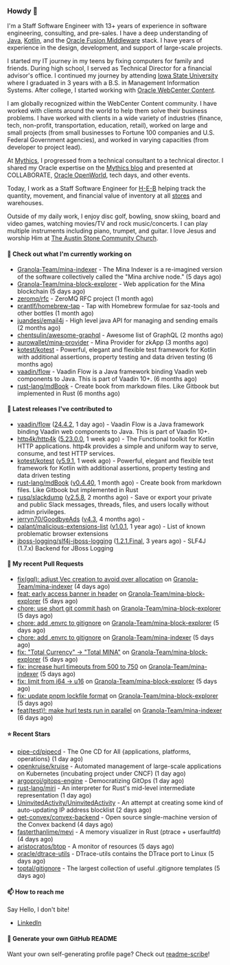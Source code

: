 ### Howdy 👋

I'm a Staff Software Engineer with 13+ years of experience in software engineering, consulting, and pre-sales. I have a deep understanding of [Java](https://www.oracle.com/java/), [Kotlin](https://kotlinlang.org/), and the [Oracle Fusion Middleware](https://www.oracle.com/middleware/) stack. I have years of experience in the design, development, and support of large-scale projects.

I started my IT journey in my teens by fixing computers for family and friends. During high school, I served as Technical Director for a financial advisor's office. I continued my journey by attending [Iowa State University](https://www.iastate.edu/) where I graduated in 3 years with a B.S. in Management Information Systems. After college, I started working with [Oracle WebCenter Content](https://docs.oracle.com/en/middleware/webcenter/content/12.2.1.4/).

I am globally recognized within the WebCenter Content community. I have worked with clients around the world to help them solve their business problems. I have worked with clients in a wide variety of industries (finance, tech, non-profit, transportation, education, retail), worked on large and small projects (from small businesses to Fortune 100 companies and U.S. Federal Government agencies), and worked in varying capacities (from developer to project lead).

At [Mythics](https://www.mythics.com/), I progressed from a technical consultant to a technical director. I shared my Oracle expertise on the [Mythics blog](https://mythics.com/blog/) and presented at COLLABORATE, [Oracle OpenWorld](https://www.oracle.com/cloudworld/), tech days, and other events.

Today, I work as a Staff Software Engineer for [H-E-B](https://digital.heb.com/) helping track the quantity, movement, and financial value of inventory at all [stores](https://heb.com/store-locations) and warehouses.

Outside of my daily work, I enjoy disc golf, bowling, snow skiing, board and video games, watching movies/TV and rock music/concerts. I can play multiple instruments including piano, trumpet, and guitar. I love Jesus and worship Him at [The Austin Stone Community Church](https://austinstone.org/).

#### 👷 Check out what I'm currently working on

- [Granola-Team/mina-indexer](https://github.com/Granola-Team/mina-indexer) - The Mina Indexer is a re-imagined version of the software collectively called the &#34;Mina archive node.&#34; (5 days ago)
- [Granola-Team/mina-block-explorer](https://github.com/Granola-Team/mina-block-explorer) - Web application for the Mina blockchain (5 days ago)
- [zeromq/rfc](https://github.com/zeromq/rfc) - ZeroMQ RFC project (1 month ago)
- [prantlf/homebrew-tap](https://github.com/prantlf/homebrew-tap) - Tap with Homebrew formulae for saz-tools and other bottles (1 month ago)
- [juandesi/email4j](https://github.com/juandesi/email4j) - High level java API for managing and sending emails (2 months ago)
- [chentsulin/awesome-graphql](https://github.com/chentsulin/awesome-graphql) - Awesome list of GraphQL (2 months ago)
- [aurowallet/mina-provider](https://github.com/aurowallet/mina-provider) - Mina Provider for zkApp (3 months ago)
- [kotest/kotest](https://github.com/kotest/kotest) - Powerful, elegant and flexible test framework for Kotlin with additional assertions, property testing and data driven testing (6 months ago)
- [vaadin/flow](https://github.com/vaadin/flow) - Vaadin Flow is a Java framework binding Vaadin web components to Java. This is part of Vaadin 10&#43;. (6 months ago)
- [rust-lang/mdBook](https://github.com/rust-lang/mdBook) - Create book from markdown files. Like Gitbook but implemented in Rust (6 months ago)

#### 🔭 Latest releases I've contributed to

- [vaadin/flow](https://github.com/vaadin/flow) ([24.4.2](https://github.com/vaadin/flow/releases/tag/24.4.2), 1 day ago) - Vaadin Flow is a Java framework binding Vaadin web components to Java. This is part of Vaadin 10&#43;.
- [http4k/http4k](https://github.com/http4k/http4k) ([5.23.0.0](https://github.com/http4k/http4k/releases/tag/5.23.0.0), 1 week ago) - The Functional toolkit for Kotlin HTTP applications. http4k provides a simple and uniform way to serve, consume, and test HTTP services.
- [kotest/kotest](https://github.com/kotest/kotest) ([v5.9.1](https://github.com/kotest/kotest/releases/tag/v5.9.1), 1 week ago) - Powerful, elegant and flexible test framework for Kotlin with additional assertions, property testing and data driven testing
- [rust-lang/mdBook](https://github.com/rust-lang/mdBook) ([v0.4.40](https://github.com/rust-lang/mdBook/releases/tag/v0.4.40), 1 month ago) - Create book from markdown files. Like Gitbook but implemented in Rust
- [rusq/slackdump](https://github.com/rusq/slackdump) ([v2.5.8](https://github.com/rusq/slackdump/releases/tag/v2.5.8), 2 months ago) - Save or export your private and public Slack messages, threads, files, and users locally without admin privileges.
- [jerryn70/GoodbyeAds](https://github.com/jerryn70/GoodbyeAds) ([v4.3](https://github.com/jerryn70/GoodbyeAds/releases/tag/v4.3), 4 months ago) - 
- [palant/malicious-extensions-list](https://github.com/palant/malicious-extensions-list) ([v1.0.1](https://github.com/palant/malicious-extensions-list/releases/tag/v1.0.1), 1 year ago) - List of known problematic browser extensions
- [jboss-logging/slf4j-jboss-logging](https://github.com/jboss-logging/slf4j-jboss-logging) ([1.2.1.Final](https://github.com/jboss-logging/slf4j-jboss-logging/releases/tag/1.2.1.Final), 3 years ago) - SLF4J (1.7.x) Backend for JBoss Logging

#### 🔨 My recent Pull Requests

- [fix(gql): adjust Vec creation to avoid over allocation](https://github.com/Granola-Team/mina-indexer/pull/1156) on [Granola-Team/mina-indexer](https://github.com/Granola-Team/mina-indexer) (4 days ago)
- [feat: early access banner in header](https://github.com/Granola-Team/mina-block-explorer/pull/843) on [Granola-Team/mina-block-explorer](https://github.com/Granola-Team/mina-block-explorer) (5 days ago)
- [chore: use short git commit hash](https://github.com/Granola-Team/mina-block-explorer/pull/842) on [Granola-Team/mina-block-explorer](https://github.com/Granola-Team/mina-block-explorer) (5 days ago)
- [chore: add .envrc to gitignore](https://github.com/Granola-Team/mina-block-explorer/pull/841) on [Granola-Team/mina-block-explorer](https://github.com/Granola-Team/mina-block-explorer) (5 days ago)
- [chore: add .envrc to gitignore](https://github.com/Granola-Team/mina-indexer/pull/1141) on [Granola-Team/mina-indexer](https://github.com/Granola-Team/mina-indexer) (5 days ago)
- [fix: &#34;Total Currency&#34; -&gt; &#34;Total MINA&#34;](https://github.com/Granola-Team/mina-block-explorer/pull/836) on [Granola-Team/mina-block-explorer](https://github.com/Granola-Team/mina-block-explorer) (5 days ago)
- [fix: increase hurl timeouts from 500 to 750](https://github.com/Granola-Team/mina-indexer/pull/1135) on [Granola-Team/mina-indexer](https://github.com/Granola-Team/mina-indexer) (5 days ago)
- [fix: limit from i64 -&gt; u16](https://github.com/Granola-Team/mina-block-explorer/pull/835) on [Granola-Team/mina-block-explorer](https://github.com/Granola-Team/mina-block-explorer) (5 days ago)
- [fix: update pnpm lockfile format](https://github.com/Granola-Team/mina-block-explorer/pull/834) on [Granola-Team/mina-block-explorer](https://github.com/Granola-Team/mina-block-explorer) (5 days ago)
- [feat(test)!: make hurl tests run in parallel](https://github.com/Granola-Team/mina-indexer/pull/1115) on [Granola-Team/mina-indexer](https://github.com/Granola-Team/mina-indexer) (6 days ago)

#### ⭐ Recent Stars

- [pipe-cd/pipecd](https://github.com/pipe-cd/pipecd) - The One CD for All {applications, platforms, operations} (1 day ago)
- [openkruise/kruise](https://github.com/openkruise/kruise) - Automated management of large-scale applications on Kubernetes (incubating project under CNCF) (1 day ago)
- [argoproj/gitops-engine](https://github.com/argoproj/gitops-engine) - Democratizing GitOps (1 day ago)
- [rust-lang/miri](https://github.com/rust-lang/miri) - An interpreter for Rust&#39;s mid-level intermediate representation (1 day ago)
- [UninvitedActivity/UninvitedActivity](https://github.com/UninvitedActivity/UninvitedActivity) - An attempt at creating some kind of auto-updating IP address blocklist (2 days ago)
- [get-convex/convex-backend](https://github.com/get-convex/convex-backend) - Open source single-machine version of the Convex backend (4 days ago)
- [fasterthanlime/mevi](https://github.com/fasterthanlime/mevi) - A memory visualizer in Rust (ptrace &#43; userfaultfd) (4 days ago)
- [aristocratos/btop](https://github.com/aristocratos/btop) - A monitor of resources (5 days ago)
- [oracle/dtrace-utils](https://github.com/oracle/dtrace-utils) - DTrace-utils contains the DTrace port to Linux (5 days ago)
- [toptal/gitignore](https://github.com/toptal/gitignore) - The largest collection of useful .gitignore templates (5 days ago)

#### 📫 How to reach me

Say Hello, I don't bite!

- [LinkedIn](https://www.linkedin.com/in/jonathanhult/)

#### 📖 Generate your own GitHub README

Want your own self-generating profile page? Check out [readme-scribe](https://github.com/muesli/readme-scribe)!
